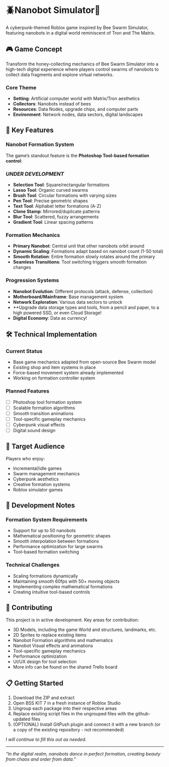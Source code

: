 # 🪲Nanobot Simulator🦟

A cyberpunk-themed Roblox game inspired by Bee Swarm Simulator, featuring nanobots in a digital world reminiscent of Tron and The Matrix.

## 🎮 Game Concept

Transform the honey-collecting mechanics of Bee Swarm Simulator into a high-tech digital experience where players control swarms of nanobots to collect data fragments and explore virtual networks.

### Core Theme

- **Setting**: Artificial computer world with Matrix/Tron aesthetics
- **Collectors**: Nanobots instead of bees
- **Resources**: Data Nodes, upgrade chips, and computer parts
- **Environment**: Network nodes, data sectors, digital landscapes

## 🚀 Key Features

### Nanobot Formation System

The game’s standout feature is the **Photoshop Tool-based formation control**:
### *UNDER DEVELOPMENT*
- **Selection Tool**: Square/rectangular formations
- **Lasso Tool**: Organic curved swarms
- **Brush Tool**: Circular formations with varying sizes
- **Pen Tool**: Precise geometric shapes
- **Text Tool**: Alphabet letter formations (A-Z)
- **Clone Stamp**: Mirrored/duplicate patterns
- **Blur Tool**: Scattered, fuzzy arrangements
- **Gradient Tool**: Linear spacing patterns

### Formation Mechanics

- **Primary Nanobot**: Central unit that other nanobots orbit around
- **Dynamic Scaling**: Formations adapt based on nanobot count (1-50 total)
- **Smooth Rotation**: Entire formation slowly rotates around the primary
- **Seamless Transitions**: Tool switching triggers smooth formation changes

### Progression Systems

- **Nanobot Evolution**: Different protocols (attack, defense, collection) 
- **Motherboard/Mainframe**: Base management system
- **Network Exploration**: Various data sectors to unlock
- **Upgrade data storage types and tools, from a pencil and paper, to a high powered SSD, or even Cloud Storage!
- **Digital Economy**: Data as currency!

## 🛠 Technical Implementation

### Current Status

- Base game mechanics adapted from open-source Bee Swarm model
- Existing shop and item systems in place
- Force-based movement system already implemented
- Working on formation controller system

### Planned Features

- [ ] Photoshop tool formation system
- [ ] Scalable formation algorithms
- [ ] Smooth transition animations
- [ ] Tool-specific gameplay mechanics
- [ ] Cyberpunk visual effects
- [ ] Digital sound design

## 🎯 Target Audience

Players who enjoy:

- Incremental/idle games
- Swarm management mechanics
- Cyberpunk aesthetics
- Creative formation systems
- Roblox simulator games

## 🔧 Development Notes

### Formation System Requirements

- Support for up to 50 nanobots
- Mathematical positioning for geometric shapes
- Smooth interpolation between formations
- Performance optimization for large swarms
- Tool-based formation switching

### Technical Challenges

- Scaling formations dynamically
- Maintaining smooth 60fps with 50+ moving objects
- Implementing complex mathematical formations
- Creating intuitive tool-based controls

## 🤝 Contributing

This project is in active development. Key areas for contribution:

- 3D Models, including the game World and structures, landmarks, etc.
- 2D Sprites to replace existing items
- Nanobot Formation algorithms and mathematics
- Nanobot Visual effects and animations
- Tool-specific gameplay mechanics
- Performance optimization
- UI/UX design for tool selection
- More info can be found on the shared Trello board

## 📋 Getting Started

1. Download the ZIP and extract
2. Open BSS KIT 7 in a fresh instance of Roblox Studio
3. Ungroup each package into their respective areas
4. Replace existing script files in the ungrouped files with the github-updated files
5. (OPTIONAL) Install GitPush plugin and connect it with a new branch (or a copy of the existing repository - not recommended)

*I will continue to fill this out as needed.*

-----

*“In the digital realm, nanobots dance in perfect formation, creating beauty from chaos and order from data.”*
